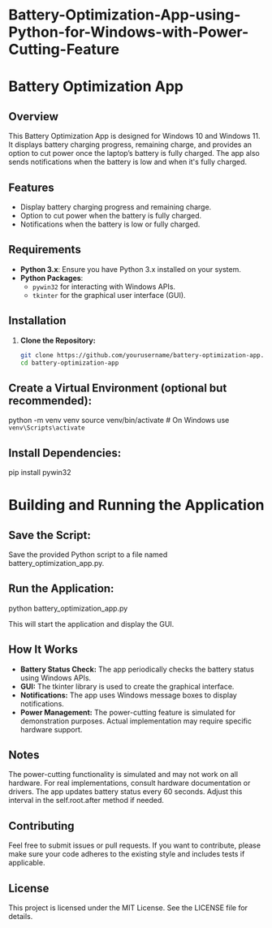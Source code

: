 # Battery-Optimization-App-using-Python-for-Windows-with-Power-Cutting-Feature

# Battery Optimization App

## Overview

This Battery Optimization App is designed for Windows 10 and Windows 11. It displays battery charging progress, remaining charge, and provides an option to cut power once the laptop’s battery is fully charged. The app also sends notifications when the battery is low and when it's fully charged.

## Features

- Display battery charging progress and remaining charge.
- Option to cut power when the battery is fully charged.
- Notifications when the battery is low or fully charged.

## Requirements

- **Python 3.x**: Ensure you have Python 3.x installed on your system.
- **Python Packages**:
  - `pywin32` for interacting with Windows APIs.
  - `tkinter` for the graphical user interface (GUI).

## Installation

1. **Clone the Repository:**

   ```bash
   git clone https://github.com/yourusername/battery-optimization-app.git
   cd battery-optimization-app

## Create a Virtual Environment (optional but recommended):

python -m venv venv
source venv/bin/activate  # On Windows use `venv\Scripts\activate`

## Install Dependencies:

pip install pywin32


# Building and Running the Application
## Save the Script:

Save the provided Python script to a file named battery_optimization_app.py.

## Run the Application:

python battery_optimization_app.py

This will start the application and display the GUI.

## How It Works
- **Battery Status Check:** The app periodically checks the battery status using Windows APIs.
- **GUI:** The tkinter library is used to create the graphical interface.
- **Notifications:** The app uses Windows message boxes to display notifications.
- **Power Management:** The power-cutting feature is simulated for demonstration purposes. Actual implementation may require specific hardware support.
  
## Notes
The power-cutting functionality is simulated and may not work on all hardware. For real implementations, consult hardware documentation or drivers.
The app updates battery status every 60 seconds. Adjust this interval in the self.root.after method if needed.

## Contributing
Feel free to submit issues or pull requests. If you want to contribute, please make sure your code adheres to the existing style and includes tests if applicable.

## License
This project is licensed under the MIT License. See the LICENSE file for details.
